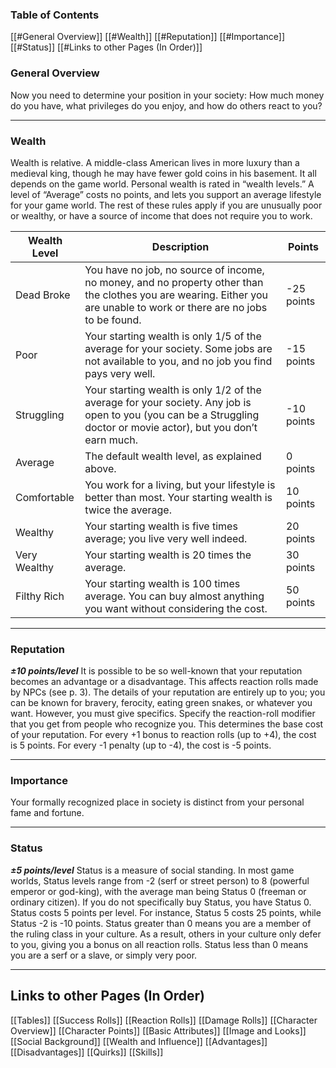 ### Table of Contents
[[#General Overview]]
[[#Wealth]]
[[#Reputation]]
[[#Importance]]
[[#Status]]
[[#Links to other Pages (In Order)]]
### General Overview
Now you need to determine your position in your society: How much money do you have, what privileges do you enjoy, and how do others react to you?

---
### Wealth
Wealth is relative. A middle-class American lives in more luxury than a medieval king, though he may have fewer gold coins in his basement. It all depends on the game world. Personal wealth is rated in “wealth levels.” A level of “Average” costs no points, and lets you support an average lifestyle for your game world. The rest of these rules apply if you are unusually poor or wealthy, or have a source of income that does not require you to work.

| Wealth Level | Description                                                                                                                                                             | Points     |
| ------------ | ----------------------------------------------------------------------------------------------------------------------------------------------------------------------- | ---------- |
| Dead Broke   | You have no job, no source of income, no money, and no property other than the clothes you are wearing. Either you are unable to work or there are no jobs to be found. | -25 points |
| Poor         | Your starting wealth is only 1/5 of the average for your society. Some jobs are not available to you, and no job you find pays very well.                               | -15 points |
| Struggling   | Your starting wealth is only 1/2 of the average for your society. Any job is open to you (you can be a Struggling doctor or movie actor), but you don’t earn much.      | -10 points |
| Average      | The default wealth level, as explained above.                                                                                                                           | 0 points   |
| Comfortable  | You work for a living, but your lifestyle is better than most. Your starting wealth is twice the average.                                                               | 10 points  |
| Wealthy      | Your starting wealth is five times average; you live very well indeed.                                                                                                  | 20 points  |
| Very Wealthy | Your starting wealth is 20 times the average.                                                                                                                           | 30 points  |
| Filthy Rich  | Your starting wealth is 100 times average. You can buy almost anything you want without considering the cost.                                                           | 50 points  |

---
### Reputation
***±10 points/level***
It is possible to be so well-known that your reputation becomes an advantage or a disadvantage. This affects reaction rolls made by NPCs (see p. 3). The details of your reputation are entirely up to you; you can be known for bravery, ferocity, eating green snakes, or whatever you want. However, you must give specifics. Specify the reaction-roll modifier that you get from people who recognize you. This determines the base cost of your reputation. For every +1 bonus to reaction rolls (up to +4), the cost is 5 points. For every -1 penalty (up to -4), the cost is -5 points.

---
### Importance
Your formally recognized place in society is distinct from your personal fame and fortune.

---
### Status
***±5 points/level***
Status is a measure of social standing. In most game worlds, Status levels range from -2 (serf or street person) to 8 (powerful emperor or god-king), with the average man being Status 0 (freeman or ordinary citizen). If you do not specifically buy Status, you have Status 0. Status costs 5 points per level. For instance, Status 5 costs 25 points, while Status -2 is -10 points. Status greater than 0 means you are a member of the ruling class in your culture. As a result, others in your culture only defer to you, giving you a bonus on all reaction rolls. Status less than 0 means you are a serf or a slave, or simply very poor.

---
## Links to other Pages (In Order)

[[Tables]]
[[Success Rolls]]
[[Reaction Rolls]]
[[Damage Rolls]]
[[Character Overview]]
[[Character Points]]
[[Basic Attributes]]
[[Image and Looks]]
[[Social Background]]
[[Wealth and Influence]]
[[Advantages]]
[[Disadvantages]]
[[Quirks]]
[[Skills]]
